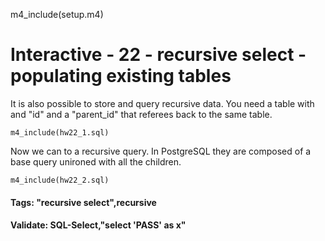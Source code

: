 
m4_include(setup.m4)

# Interactive - 22 - recursive select - populating existing tables 

It is also possible to store and query recursive data.   You need a table
with and "id" and a "parent_id" that referees back to the same table.

```
m4_include(hw22_1.sql)

```

Now we can to a recursive query.   In PostgreSQL they are composed of a base query
unironed with all the children.

```
m4_include(hw22_2.sql)
```

#### Tags: "recursive select",recursive

#### Validate: SQL-Select,"select 'PASS' as x"
